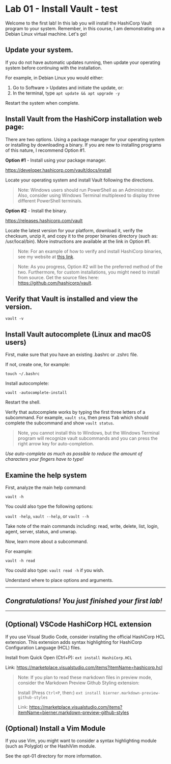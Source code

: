 # Lab 01 - Install Vault - test

Welcome to the first lab! 
In this lab you will install the HashiCorp Vault program to your system. 
Remember, in this course, I am demonstrating on a Debian Linux virtual machine. Let's go!

## Update your system.
If you do not have automatic updates running, then update your operating system before continuing with the installation.  

For example, in Debian Linux you would either:

1. Go to Software > Updates and initiate the update, or:
2. In the terminal, type `apt update && apt upgrade -y`

Restart the system when complete.

## Install Vault from the HashiCorp installation web page:
There are two options. Using a package manager for your operating system or installing by downloading a binary. If you are new to installing programs of this nature, I recommend Option #1.

**Option #1** - Install using your package manager.

https://developer.hashicorp.com/vault/docs/install

Locate your operating system and install Vault following the directions.

> Note: Windows users should run PowerShell as an Administrator. Also, consider using Windows Terminal multiplexed to display three different PowerShell terminals.

**Option #2** - Install the binary.

https://releases.hashicorp.com/vault 

Locate the latest version for your platform, download it, verify the checksum, unzip it, and copy it to the proper binaries directory (such as: /usr/local/bin). More instructions are available at the link in Option #1. 

> Note: For an example of how to verify and install HashiCorp binaries, see my website at [this link](https://prowse.tech/terraform-binary-install-linux/).

> Note: As you progress, Option #2 will be the preferred method of the two. Furthermore, for custom installations, you might need to install from source. Get the source files here: https://github.com/hashicorp/vault. 

## Verify that Vault is installed and view the version.
`vault -v` 

## Install Vault autocomplete (Linux and macOS users)
First, make sure that you have an existing .bashrc or .zshrc file. 
  
If not, create one, for example:
    
`touch ~/.bashrc`

Install autocomplete: 

`vault -autocomplete-install`
  
Restart the shell.

Verify that autocomplete works by typing the first three letters of a subcommand. For example, `vault sta`, then press <kbd>Tab</kbd> which should complete the subcommand and show `vault status`.

> Note, you cannot install this to Windows, but the Windows Terminal program will recognize vault subcommands and you can press the right arrow key for auto-completion. 

*Use auto-complete as much as possible to reduce the amount of characters your fingers have to type!*

## Examine the help system
First, analyze the main help command:

`vault -h`

You could also type the following options: 

`vault -help`, `vault --help`, or `vault --h`

Take note of the main commands including: read, write, delete, list, login, agent, server, status, and unwrap.

Now, learn more about a subcommand. 

  For example: 
  
  `vault -h read`

  You could also type: `vault read -h` if you wish.

  Understand where to place options and arguments.

---
## *Congratulations! You just finished your first lab!*
---

## (Optional) VSCode HashiCorp HCL extension
If you use Visual Studio Code, consider installing the official HashiCorp HCL extension.
This extension adds syntax highlighting for HashiCorp Configuration Language (HCL) files. 

Install from Quick Open (Ctrl+P):
`ext install HashiCorp.HCL`

Link: https://marketplace.visualstudio.com/items?itemName=hashicorp.hcl

> Note: If you plan to read these markdown files in preview mode, consider the Markdown Preview Github Styling extension:
>
>Install (Press `Ctrl+P`, then:) 
>`ext install bierner.markdown-preview-github-styles`
>
>Link: https://marketplace.visualstudio.com/items?itemName=bierner.markdown-preview-github-styles

## (Optional) Install a Vim Module
If you use Vim, you might want to consider a syntax highlighting module (such as Polyglot) or the HashiVim module. 

See the opt-01 directory for more information.

